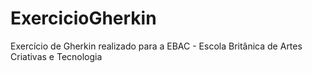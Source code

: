 # ExercicioGherkin
Exercício de Gherkin realizado para a EBAC - Escola Britânica de Artes Criativas e Tecnologia
